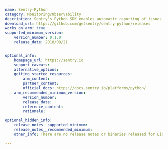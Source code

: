 ```yaml
---
name: Sentry-Python
category: Monitoring/Observability
description: Sentry's Python SDK enables automatic reporting of issues and performance metrics for an application.
download_url: https://github.com/getsentry/sentry-python/releases
works_on_arm: true
supported_minimum_version:
    version_number: 0.1.0
    release_date: 2018/08/21


optional_info:
    homepage_url: https://sentry.io
    support_caveats:
    alternative_options:
    getting_started_resources:
        arm_content:
        partner_content:
        official_docs: https://docs.sentry.io/platforms/python/
    arm_recommended_minimum_version:
        version_number:
        release_date:
        reference_content:
        rationale:

optional_hidden_info:
    release_notes__supported_minimum:
    release_notes__recommended_minimum:
    other_info: There are no release notes or binaries released for Linux/ARM64. However, sentry-sdk can be installed from the version 0.1.0.

---
```

